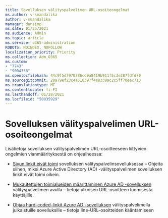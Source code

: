 ```yaml
---
title: Sovelluksen välityspalvelimen URL-osoiteongelmat
ms.author: v-smandalika
author: v-smandalika
manager: dansimp
ms.date: 01/25/2021
ms.audience: Admin
ms.topic: article
ms.service: o365-administration
ROBOTS: NOINDEX, NOFOLLOW
localization_priority: Priority
ms.collection: Adm_O365
ms.custom:
- "7743"
- "9004338"
ms.openlocfilehash: 44c9f5d7970286cd0a8419b911f5c3e287fdfd70
ms.sourcegitcommit: 28a79ef23c4a510397f4a8339ac2c5ff70eec713
ms.translationtype: MT
ms.contentlocale: fi-FI
ms.lasthandoff: 01/28/2021
ms.locfileid: "50035929"
---
```

# <a name="application-proxy-url-issues"></a>Sovelluksen välityspalvelimen URL-osoiteongelmat

Lisätietoja sovelluksen välityspalvelimen URL-osoitteeseen liittyvien ongelmien vianmäärityksestä on ohjeaiheessa:

- [Sivun linkit eivät toimi](https://docs.microsoft.com/azure/active-directory/manage-apps/application-proxy-page-links-broken-problem)  sovelluksen välityspalvelinsovelluksessa – Ohjeita siihen, miksi Azure Active Directory (AD) -välityspalvelimen sovelluksen linkit eivät toimi oikein.

- [Mukautettujen toimialueiden määrittäminen Azure AD -sovelluksen](https://docs.microsoft.com/azure/active-directory/manage-apps/application-proxy-configure-custom-domain)  välityspalvelimen avulla – tietoja ulkoisen URL-osoitteen luomisesta käyttäjille.

- [Ohjaa hard-coded-linkit Azure AD -sovelluksen](https://docs.microsoft.com/azure/active-directory/manage-apps/application-proxy-configure-hard-coded-link-translation)  välityspalvelimella julkaistuille sovelluksille – tietoja line-URL-osoitteiden kääntämiseen

